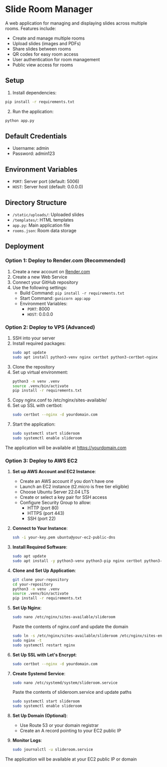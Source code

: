 # Slide Room Manager

A web application for managing and displaying slides across multiple rooms. Features include:

- Create and manage multiple rooms
- Upload slides (images and PDFs)
- Share slides between rooms
- QR codes for easy room access
- User authentication for room management
- Public view access for rooms

## Setup

1. Install dependencies:
```bash
pip install -r requirements.txt
```

2. Run the application:
```bash
python app.py
```

## Default Credentials

- Username: admin
- Password: admin123

## Environment Variables

- `PORT`: Server port (default: 5006)
- `HOST`: Server host (default: 0.0.0.0)

## Directory Structure

- `/static/uploads/`: Uploaded slides
- `/templates/`: HTML templates
- `app.py`: Main application file
- `rooms.json`: Room data storage

## Deployment

### Option 1: Deploy to Render.com (Recommended)

1. Create a new account on [Render.com](https://render.com)
2. Create a new Web Service
3. Connect your GitHub repository
4. Use the following settings:
   - Build Command: `pip install -r requirements.txt`
   - Start Command: `gunicorn app:app`
   - Environment Variables:
     - `PORT`: 8000
     - `HOST`: 0.0.0.0

### Option 2: Deploy to VPS (Advanced)

1. SSH into your server
2. Install required packages:
   ```bash
   sudo apt update
   sudo apt install python3-venv nginx certbot python3-certbot-nginx
   ```
3. Clone the repository
4. Set up virtual environment:
   ```bash
   python3 -m venv .venv
   source .venv/bin/activate
   pip install -r requirements.txt
   ```
5. Copy nginx.conf to /etc/nginx/sites-available/
6. Set up SSL with certbot:
   ```bash
   sudo certbot --nginx -d yourdomain.com
   ```
7. Start the application:
   ```bash
   sudo systemctl start slideroom
   sudo systemctl enable slideroom
   ```

The application will be available at https://yourdomain.com

### Option 3: Deploy to AWS EC2

1. **Set up AWS Account and EC2 Instance**:
   - Create an AWS account if you don't have one
   - Launch an EC2 instance (t2.micro is free tier eligible)
   - Choose Ubuntu Server 22.04 LTS
   - Create or select a key pair for SSH access
   - Configure Security Group to allow:
     - HTTP (port 80)
     - HTTPS (port 443)
     - SSH (port 22)

2. **Connect to Your Instance**:
   ```bash
   ssh -i your-key.pem ubuntu@your-ec2-public-dns
   ```

3. **Install Required Software**:
   ```bash
   sudo apt update
   sudo apt install -y python3-venv python3-pip nginx certbot python3-certbot-nginx
   ```

4. **Clone and Set Up Application**:
   ```bash
   git clone your-repository
   cd your-repository
   python3 -m venv .venv
   source .venv/bin/activate
   pip install -r requirements.txt
   ```

5. **Set Up Nginx**:
   ```bash
   sudo nano /etc/nginx/sites-available/slideroom
   ```
   Paste the contents of nginx.conf and update the domain
   ```bash
   sudo ln -s /etc/nginx/sites-available/slideroom /etc/nginx/sites-enabled/
   sudo nginx -t
   sudo systemctl restart nginx
   ```

6. **Set Up SSL with Let's Encrypt**:
   ```bash
   sudo certbot --nginx -d yourdomain.com
   ```

7. **Create Systemd Service**:
   ```bash
   sudo nano /etc/systemd/system/slideroom.service
   ```
   Paste the contents of slideroom.service and update paths
   ```bash
   sudo systemctl start slideroom
   sudo systemctl enable slideroom
   ```

8. **Set Up Domain (Optional)**:
   - Use Route 53 or your domain registrar
   - Create an A record pointing to your EC2 public IP

9. **Monitor Logs**:
   ```bash
   sudo journalctl -u slideroom.service
   ```

The application will be available at your EC2 public IP or domain
